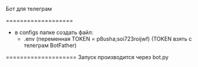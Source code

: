 Бот для телеграм

===================

- в configs папке создать файл:
    - .env (переменная TOKEN = p8usha;soi723roijwf)
            (TOKEN взять с телеграм BotFather)
      
====================
Запуск производится через bot.py
